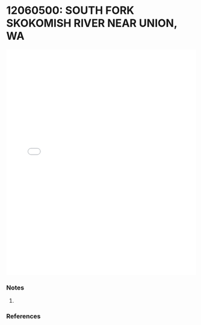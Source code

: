 # 12060500: SOUTH FORK SKOKOMISH RIVER NEAR UNION, WA

<iframe src="/_static/stations/12060500_fdc.html" width="100%" height="600" frameborder="0"></iframe>

### Notes
1. 

### References


